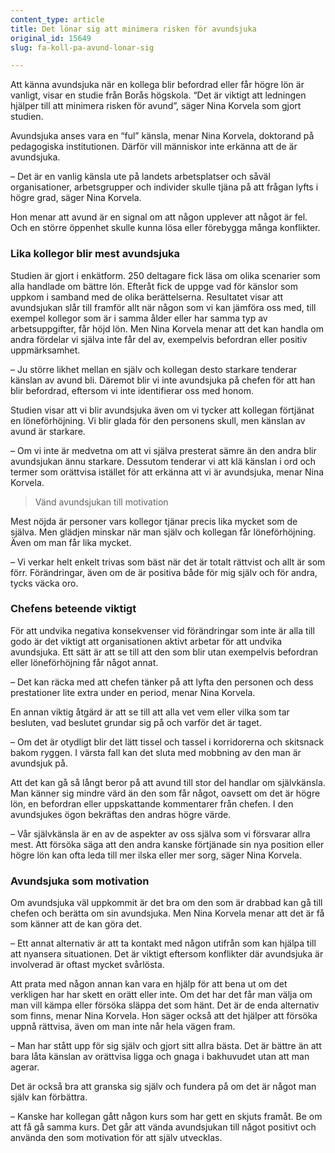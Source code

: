 ```yaml
---
content_type: article
title: Det lönar sig att minimera risken för avundsjuka
original_id: 15649
slug: fa-koll-pa-avund-lonar-sig

---
```


Att känna avundsjuka när en kollega blir befordrad eller får högre lön är vanligt, visar en studie från Borås högskola. “Det är viktigt att ledningen hjälper till att minimera risken för avund”, säger Nina Korvela som gjort studien.

Avundsjuka anses vara en “ful” känsla, menar Nina Korvela, doktorand på pedagogiska institutionen. Därför vill människor inte erkänna att de är avundsjuka.

– Det är en vanlig känsla ute på landets arbetsplatser och såväl organisationer, arbetsgrupper och individer skulle tjäna på att frågan lyfts i högre grad, säger Nina Korvela.

Hon menar att avund är en signal om att någon upplever att något är fel. Och en större öppenhet skulle kunna lösa eller förebygga många konflikter.

### Lika kollegor blir mest avundsjuka

Studien är gjort i enkätform. 250 deltagare fick läsa om olika scenarier som alla handlade om bättre lön. Efteråt fick de uppge vad för känslor som uppkom i samband med de olika berättelserna. Resultatet visar att avundsjukan slår till framför allt när någon som vi kan jämföra oss med, till exempel kollegor som är i samma ålder eller har samma typ av arbetsuppgifter, får höjd lön. Men Nina Korvela menar att det kan handla om andra fördelar vi själva inte får del av, exempelvis befordran eller positiv uppmärksamhet.

– Ju större likhet mellan en själv och kollegan desto starkare tenderar känslan av avund bli. Däremot blir vi inte avundsjuka på chefen för att han blir befordrad, eftersom vi inte identifierar oss med honom.

Studien visar att vi blir avundsjuka även om vi tycker att kollegan förtjänat en löneförhöjning. Vi blir glada för den personens skull, men känslan av avund är starkare.

– Om vi inte är medvetna om att vi själva presterat sämre än den andra blir avundsjukan ännu starkare. Dessutom tenderar vi att klä känslan i ord och termer som orättvisa istället för att erkänna att vi är avundsjuka, menar Nina Korvela.

> Vänd avundsjukan till motivation

Mest nöjda är personer vars kollegor tjänar precis lika mycket som de själva. Men glädjen minskar när man själv och kollegan får löneförhöjning. Även om man får lika mycket.

– Vi verkar helt enkelt trivas som bäst när det är totalt rättvist och allt är som förr. Förändringar, även om de är positiva både för mig själv och för andra, tycks väcka oro.

### Chefens beteende viktigt

För att undvika negativa konsekvenser vid förändringar som inte är alla till godo är det viktigt att organisationen aktivt arbetar för att undvika avundsjuka. Ett sätt är att se till att den som blir utan exempelvis befordran eller löneförhöjning får något annat.

– Det kan räcka med att chefen tänker på att lyfta den personen och dess prestationer lite extra under en period, menar Nina Korvela.

En annan viktig åtgärd är att se till att alla vet vem eller vilka som tar besluten, vad beslutet grundar sig på och varför det är taget.

– Om det är otydligt blir det lätt tissel och tassel i korridorerna och skitsnack bakom ryggen. I värsta fall kan det sluta med mobbning av den man är avundsjuk på.

Att det kan gå så långt beror på att avund till stor del handlar om självkänsla. Man känner sig mindre värd än den som får något, oavsett om det är högre lön, en befordran eller uppskattande kommentarer från chefen. I den avundsjukes ögon bekräftas den andras högre värde.

– Vår självkänsla är en av de aspekter av oss själva som vi försvarar allra mest. Att försöka säga att den andra kanske förtjänade sin nya position eller högre lön kan ofta leda till mer ilska eller mer sorg, säger Nina Korvela.

### Avundsjuka som motivation

Om avundsjuka väl uppkommit är det bra om den som är drabbad kan gå till chefen och berätta om sin avundsjuka. Men Nina Korvela menar att det är få som känner att de kan göra det.

– Ett annat alternativ är att ta kontakt med någon utifrån som kan hjälpa till att nyansera situationen. Det är viktigt eftersom konflikter där avundsjuka är involverad är oftast mycket svårlösta.

Att prata med någon annan kan vara en hjälp för att bena ut om det verkligen har har skett en orätt eller inte. Om det har det får man välja om man vill kämpa eller försöka släppa det som hänt. Det är de enda alternativ som finns, menar Nina Korvela. Hon säger också att det hjälper att försöka uppnå rättvisa, även om man inte når hela vägen fram.

– Man har stått upp för sig själv och gjort sitt allra bästa. Det är bättre än att bara låta känslan av orättvisa ligga och gnaga i bakhuvudet utan att man agerar.

Det är också bra att granska sig själv och fundera på om det är något man själv kan förbättra.

– Kanske har kollegan gått någon kurs som har gett en skjuts framåt. Be om att få gå samma kurs. Det går att vända avundsjukan till något positivt och använda den som motivation för att själv utvecklas.


